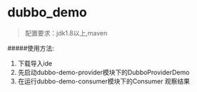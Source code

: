 # dubbo_demo
> 配置要求：jdk1.8以上,maven

#####使用方法:
1. 下载导入ide
2. 先启动dubbo-demo-provider模块下的DubboProviderDemo
3. 在运行dubbo-demo-consumer模块下的Consumer 观察结果


